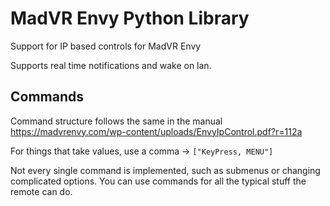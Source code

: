 # MadVR Envy Python Library

Support for IP based controls for MadVR Envy

Supports real time notifications and wake on lan.

## Commands
Command structure follows the same in the manual https://madvrenvy.com/wp-content/uploads/EnvyIpControl.pdf?r=112a

For things that take values, use a comma -> `["KeyPress, MENU"]`

Not every single command is implemented, such as submenus or changing complicated options. You can use commands for all the typical stuff the remote can do.